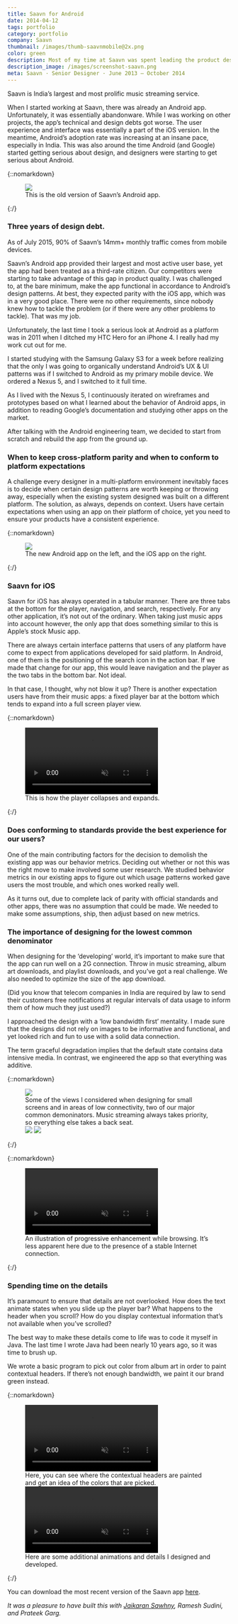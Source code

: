 ```yaml
---
title: Saavn for Android
date: 2014-04-12
tags: portfolio
category: portfolio
company: Saavn
thumbnail: /images/thumb-saavnmobile@2x.png
color: green
description: Most of my time at Saavn was spent leading the product design for Saavn’s Android app. Saavn is a service primarily marketed towards South Asians, for whom Android is by far the leading platform of choice. The lack of stable (and fast) Internet connectivity throughout the region made this a great design challenge to take on.
description_image: /images/screenshot-saavn.png
meta: Saavn · Senior Designer · June 2013 — October 2014
---
```


Saavn is India’s largest and most prolific music streaming service.

When I started working at Saavn, there was already an Android app. Unfortunately, it was essentially abandonware. While I was working on other projects, the app’s technical and design debts got worse. The user experience and interface was essentially a part of the iOS version. In the meantime, Android’s adoption rate was increasing at an insane pace, especially in India. This was also around the time Android (and Google) started getting serious about design, and designers were starting to get serious about Android.

{::nomarkdown}
<figure class="one-up">
<img src="/images/saavn-old.jpg">
<figcaption>This is the old version of Saavn’s Android app.</figcaption>
</figure>
{:/}

### Three years of design debt.

As of July 2015, 90% of Saavn’s 14mm+ monthly traffic comes from mobile devices.

Saavn’s Android app provided their largest and most active user base, yet the app had been treated as a third-rate citizen. Our competitors were starting to take advantage of this gap in product quality. I was challenged to, at the bare minimum, make the app functional in accordance to Android’s design patterns. At best, they expected parity with the iOS app, which was in a very good place. There were no other requirements, since nobody knew how to tackle the problem (or if there were any other problems to tackle). That was my job.

Unfortunately, the last time I took a serious look at Android as a platform was in 2011 when I ditched my HTC Hero for an iPhone 4. I really had my work cut out for me.

I started studying with the Samsung Galaxy S3 for a week before realizing that the only I was going to organically understand Android’s UX &amp; UI patterns was if I switched to Android as my primary mobile device. We ordered a Nexus 5, and I switched to it full time.

As I lived with the Nexus 5, I continuously iterated on wireframes and prototypes based on what I learned about the behavior of Android apps, in addition to reading Google’s documentation and studying other apps on the market.

After talking with the Android engineering team, we decided to start from scratch and rebuild the app from the ground up.

### When to keep cross-platform parity and when to conform to platform expectations

A challenge every designer in a multi-platform environment inevitably faces is to decide when certain design patterns are worth keeping or throwing away, especially when the existing system designed was built on a different platform. The solution, as always, depends on context. Users have certain expectations when using an app on their platform of choice, yet you need to ensure your products have a consistent experience.

{::nomarkdown}
<figure class="one-up">
<img src="/images/saavn-ios-android.jpg">
<figcaption>The new Android app on the left, and the iOS app on the right.</figcaption>
</figure>
{:/}

### Saavn for iOS

Saavn for iOS has always operated in a tabular manner. There are three tabs at the bottom for the player, navigation, and search, respectively. For any other application, it’s not out of the ordinary. When taking just music apps into account however, the only app that does something similar to this is Apple’s stock Music app.

There are always certain interface patterns that users of any platform have come to expect from applications developed for said platform. In Android, one of them is the positioning of the search icon in the action bar. If we made that change for our app, this would leave navigation and the player as the two tabs in the bottom bar. Not ideal.

In that case, I thought, why not blow it up? There is another expectation users have from their music apps: a fixed player bar at the bottom which tends to expand into a full screen player view.

{::nomarkdown}
<figure class="two-up">
<video preload="auto" autoplay loop muted>
<source src="http://i.imgur.com/iOwho50.webm" type="video/webm">
<source src="http://i.imgur.com/iOwho50.mp4" type="video/mp4">
</video>
<figcaption>This is how the player collapses and expands.</figcaption>
</figure>
{:/}

### Does conforming to standards provide the best experience for our users?

One of the main contributing factors for the decision to demolish the existing app was our behavior metrics. Deciding out whether or not this was the right move to make involved some user research. We studied behavior metrics in our existing apps to figure out which usage patterns worked gave users the most trouble, and which ones worked really well.

As it turns out, due to complete lack of parity with official standards and other apps, there was no assumption that could be made. We needed to make some assumptions, ship, then adjust based on new metrics.

### The importance of designing for the lowest common denominator

When designing for the ‘developing’ world, it’s important to make sure that the app can run well on a 2G connection. Throw in music streaming, album art downloads, and playlist downloads, and you’ve got a real challenge. We also needed to optimize the size of the app download.

(Did you know that telecom companies in India are required by law to send their customers free notifications at regular intervals of data usage to inform them of how much they just used?)

I approached the design with a ‘low bandwidth first’ mentality. I made sure that the designs did not rely on images to be informative and functional, and yet looked rich and fun to use with a solid data connection.

The term graceful degradation implies that the default state contains data intensive media. In contrast, we engineered the app so that everything was additive.

{::nomarkdown}
<figure class="two-up">
<img src="/images/saavn-small-album.png">
<figcaption>Some of the views I considered when designing for small screens and in areas of low connectivity, two of our major common demoninators. Music streaming always takes priority, so everything else takes a back seat.</figcaption>
<img src="/images/saavn-small-my-music.png">
<img src="/images/saavn-small-player.png">
</figure>
{:/}

{::nomarkdown}
<figure class="two-up">
<video preload="auto" autoplay loop muted>
<source src="http://i.imgur.com/GDoj2ZX.webm" type="video/webm">
<source src="http://i.imgur.com/GDoj2ZX.mp4" type="video/mp4">
</video>
<figcaption>An illustration of progressive enhancement while browsing. It’s less apparent here due to the presence of a stable Internet connection.</figcaption>
</figure>
{:/}

### Spending time on the details

It’s paramount to ensure that details are not overlooked. How does the text animate states when you slide up the player bar? What happens to the header when you scroll? How do you display contextual information that’s not available when you’ve scrolled?

The best way to make these details come to life was to code it myself in Java. The last time I wrote Java had been nearly 10 years ago, so it was time to brush up.

We wrote a basic program to pick out color from album art in order to paint contextual headers. If there’s not enough bandwidth, we paint it our brand green instead.

{::nomarkdown}
<figure class="two-up">
<video preload="auto" autoplay loop muted>
<source src="http://i.imgur.com/y66S9rN.webm" type="video/webm">
<source src="http://i.imgur.com/y66S9rN.mp4" type="video/mp4">
</video>
<figcaption>Here, you can see where the contextual headers are painted and get an idea of the colors that are picked.</figcaption>
<video preload="auto" autoplay loop muted>
<source src="http://i.imgur.com/jGMZGDZ.webm" type="video/webm">
<source src="http://i.imgur.com/jGMZGDZ.mp4" type="video/mp4">
</video>
<figcaption>Here are some additional animations and details I designed and developed.</figcaption>
</figure>
{:/}

You can download the most recent version of the Saavn app [here](http://play.google.com/store/apps/details?id=com.saavn.android).

_It was a pleasure to have built this with [Jaikaran Sawhny](https://twitter.com/drakmog), Ramesh Sudini, and Prateek Garg._
